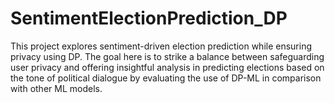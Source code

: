 # SentimentElectionPrediction_DP
This project explores sentiment-driven election prediction while ensuring privacy using DP. The goal here is to strike a balance between safeguarding user privacy and offering insightful analysis in predicting elections based on the tone of political dialogue by evaluating the use of DP-ML in comparison with other ML models.
